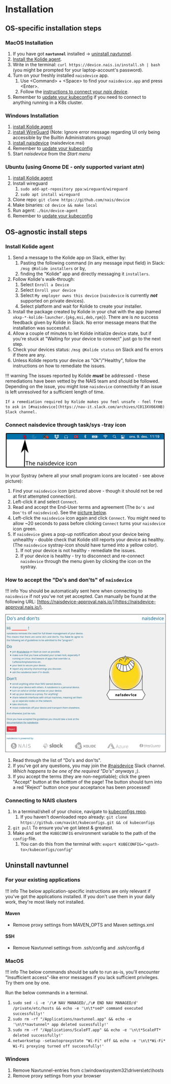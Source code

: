 # Installation

## OS-specific installation steps

### MacOS Installation

1. If you have got __`navtunnel`__ installed -> [uninstall navtunnel](#uninstall-navtunnel).
2. [Install the Kolide agent](#install-kolide-agent).
3. Write in the terminal: `curl https://device.nais.io/install.sh | bash` \(you might be prompted for your laptop-account's password\).
4. Turn on your freshly installed `naisdevice` app.
    1. Use &lt;Command&gt; + &lt;Space&gt; to find your `naisdevice.app` and press &lt;Enter&gt;.
    2. Follow the [instructions to connect your _nais_ device](#connect-naisdevice-through-tasksys-tray-icon).
5. Remember to [update your kubeconfig](#connecting-to-nais-clusters) if you need to connect to anything running in a K8s cluster.

### Windows Installation

1. [install Kolide agent](install.md#install-kolide-agent)
2. [install WireGuard](https://www.wireguard.com/install/) \(Note: Ignore error message regarding UI only being accessible by the Builtin Administrators group\)
3. [install naisdevice](https://github.com/nais/device/releases/latest) \(naisdevice.msi\)
4. Remember to [update your kubeconfig](install.md#connecting-to-nais-clusters)
5. Start _naisdevice_ from the _Start menu_ 

### Ubuntu \(using Gnome DE - only supported variant atm\)

1. [install Kolide agent](install.md#install-kolide-agent)
2. Install wireguard
   1. `sudo add-apt-repository ppa:wireguard/wireguard`
   2. `sudo apt install wireguard`
3. Clone repo: `git clone https://github.com/nais/device`
4. Make binaries: `cd device && make local`
5. Run agent: `./bin/device-agent`
6. Remember to [update your kubeconfig](install.md#connecting-to-nais-clusters)

## OS-agnostic install steps
###  Install Kolide agent

1. Send a message to the Kolide app on Slack, either by:
    1. Pasting the following command (in any message input field) in Slack: `/msg @Kolide installers` or by,
    2. finding the "Kolide" app and directly messaging it `installers`.
2. Follow Kolide's walk-through:
    1. Select `Enroll a Device`
    2. Select `Enroll your device`
    3. Select `My employer owns this device` (`naisdevice` is currently _**not**_ supported on private devices).
    4. Select platform and wait for Kolide to create your installer.
3. Install the package created by Kolide in your chat with the app (named `xkxp-*-kolide-launcher.{pkg,msi,deb,rpm}`).
   There are is _no_ success feedback given by Kolide in Slack.
   No error message means that the installation was successful.
4. Allow a couple of minutes to let Kolide initialize device state, but if you're stuck at "Waiting for your device to connect" just go to the next step.
5. Check your devices status: `/msg @Kolide status` on Slack and fix errors if there are any.
6. Unless Kolide reports your device as "Ok"/"Healthy", follow the instructions on how to remediate the issues.


!!! warning
    The issues reported by Kolide _**must**_ be addressed - these remediations have been vetted by the NAIS team and should be followed.
    Depending on the issue, you might lose `naisdevice` connectivity if an issue is left unresolved for a sufficient length of time.

    If a remediation required by Kolide makes you feel unsafe - feel free to ask in [#naisdevice](https://nav-it.slack.com/archives/C013XV66XHB) Slack channel.

### Connect naisdevice through task/sys -tray icon

![A MacOS systray exemplifying a red-colored `naisdevice` icon.](../assets/naisdevice-systray-icon.svg)

In your Systray (where all your small program icons are located - see above picture):

1. Find your `naisdevice` icon (pictured above - though it should not be red at first attempted connection).
2. Left-click it and select `Connect`.
3. Read and accept the End-User terms and agreement (The `Do's and Don'ts` of `naisdevice`).
   See the [picture below](#how-to-accept-the-dos-and-donts-of-naisdevice).
4. Left-click the `naisdevice` icon again and click `Connect`.
   You might need to allow ~20 seconds to pass before clicking `Connect` turns your `naisdevice` icon green.
5. If `naisdevice` gives a pop-up notification about your device being unhealthy - double check that Kolide still reports your device as healthy.
   (The `naisdevice` systray-icon should have turned into a yellow color).
    1. If not your device is not healthy - remediate the issues.
    2. If your device is healthy - try to disconnect and re-connect `naisdevice` through the menu given by clicking the icon on the systray.

### How to accept the "Do's and don'ts" of `naisdevice`

!!! info
    You should be automatically sent here when connecting to `naisdevice` if not you've not yet accepted.
    Can manually be found at the following URL: [https://naisdevice-approval.nais.io/](https://naisdevice-approval.nais.io/).

![An example screenshot of the `naisdevice` Do's and Don'ts](../assets/naisdevice-dos-and-donts.svg)

1. Read through the list of "Do's and don'ts".
2. If you've got any questions, you may join the [#naisdevice](https://nav-it.slack.com/archives/C013XV66XHB) Slack channel.
   _Which happens to be one of the required "Do's" anyways ;)_.
3. If you accept the terms (they are non-negotiable); click the green "Accept" button at the botttom of the page!
   The button should turn into a red "Reject" button once your acceptance has been processed!

### Connecting to NAIS clusters

1. In a terminal/shell of your choice, navigate to [kubeconfigs repo](https://github.com/navikt/kubeconfigs).
    1. If you haven't downloaded repo already: `git clone https://github.com/navikt/kubeconfigs.git && cd kubeconfigs`
2. `git pull` To ensure you've got latest & greatest.
3. Make and set the `KUBECONFIG` environment variable to the path of the `config`-file.
    1. You can do this from the terminal with: `export KUBECONFIG="<path-to>/kubeconfigs/config"`

## Uninstall navtunnel

### For your existing applications

!!! info
    The below application-specific instructions are only relevant if you've got the applications installed.
    If you don't use them in your daily work, they're most likely not installed.

#### Maven

* Remove proxy settings from MAVEN\_OPTS and Maven settings.xml

#### SSH

* Remove Navtunnel settings from .ssh/config and .ssh/config.d

### MacOS

!!! info
    The below commands should be safe to run as-is, you'll encounter "Insufficient access"-like error messages if you lack sufficient privileges.
    Try them one by one.

Run the below commands in a terminal.

1. `sudo sed -i -e '/\# NAV MANAGED/,/\# END NAV MANAGED/d' /private/etc/hosts && echo -e '\n\t*sed* command executed successfully!'`
2. `sudo rm -rf "/Applications/navtunnel.app" && echo -e '\n\t*navtunnel* app deleted sucessfully!'`
3. `sudo rm -rf "/Applications/ScaleFT.app" && echo -e '\n\t*ScaleFT* deleted successfully!'`
4. `networksetup -setautoproxystate "Wi-Fi" off && echo -e '\n\t*Wi-Fi* Wi-Fi proxying turned off successfully!'`

### Windows

1. Remove Navtunnel-entries from c:\windows\system32\drivers\etc\hosts
2. Remove proxy settings from your browser

